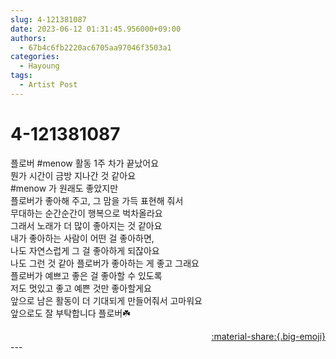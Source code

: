 ```yaml
---
slug: 4-121381087
date: 2023-06-12 01:31:45.956000+09:00
authors:
  - 67b4c6fb2220ac6705aa97046f3503a1
categories:
  - Hayoung
tags:
  - Artist Post
---
```


# 4-121381087

<div class="post-container" markdown="1">
<div class="content-container md-sidebar__scrollwrap" markdown="1">

플로버 \#menow 활동 1주 차가 끝났어요<br>뭔가 시간이 금방 지나간 것 같아요<br>\#menow 가 원래도 좋았지만 <br>플로버가 좋아해 주고, 그 맘을 가득 표현해 줘서<br>무대하는 순간순간이 행복으로 벅차올라요<br>그래서 노래가 더 많이 좋아지는 것 같아요<br>내가 좋아하는 사람이 어떤 걸 좋아하면,<br>나도 자연스럽게 그 걸 좋아하게 되잖아요<br>나도 그런 것 같아 플로버가 좋아하는 게 좋고 그래요<br>플로버가 예쁘고 좋은 걸 좋아할 수 있도록<br>저도 멋있고 좋고 예쁜 것만 좋아할게요<br>앞으로 남은 활동이 더 기대되게 만들어줘서 고마워요<br>앞으로도 잘 부탁합니다 플로버☘️

</div>
</div>

<div style="text-align: right;" markdown="1">
<a href="https://weverse.io/fromis9/artist/4-121381087" style="text-align: right;">:material-share:{.big-emoji}</a>
</div>
---
